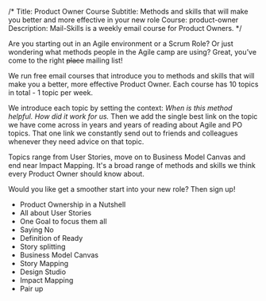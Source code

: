 /*
Title: Product Owner Course
Subtitle: Methods and skills that will make you better and more effective in your new role
Course: product-owner
Description: Mail-Skills is a weekly email course for Product Owners.
*/

Are you starting out in an Agile environment or a Scrum Role? Or just wondering what methods people in the Agile camp are using? Great, you’ve come to the right <s>place</s> mailing list!

We run free email courses that introduce you to methods and skills that will make you a better, more effective Product Owner. Each course has 10 topics in total - 1 topic per week.

We introduce each topic by setting the context: <em>When is this method helpful.</em> <em>How did it work for us.</em> Then we add the single best link on the topic we have come across in years and years of reading about Agile and PO topics. That one link we constantly send out to friends and colleagues whenever they need advice on that topic.

Topics range from User Stories, move on to Business Model Canvas and end near Impact Mapping. It's a broad range of methods and skills we think every Product Owner should know about.

Would you like get a smoother start into your new role? Then sign up!

<split>

* Product Ownership in a Nutshell
* All about User Stories
* One Goal to focus them all
* Saying No
* Definition of Ready
* Story splitting
* Business Model Canvas
* Story Mapping
* Design Studio
* Impact Mapping
* Pair up
